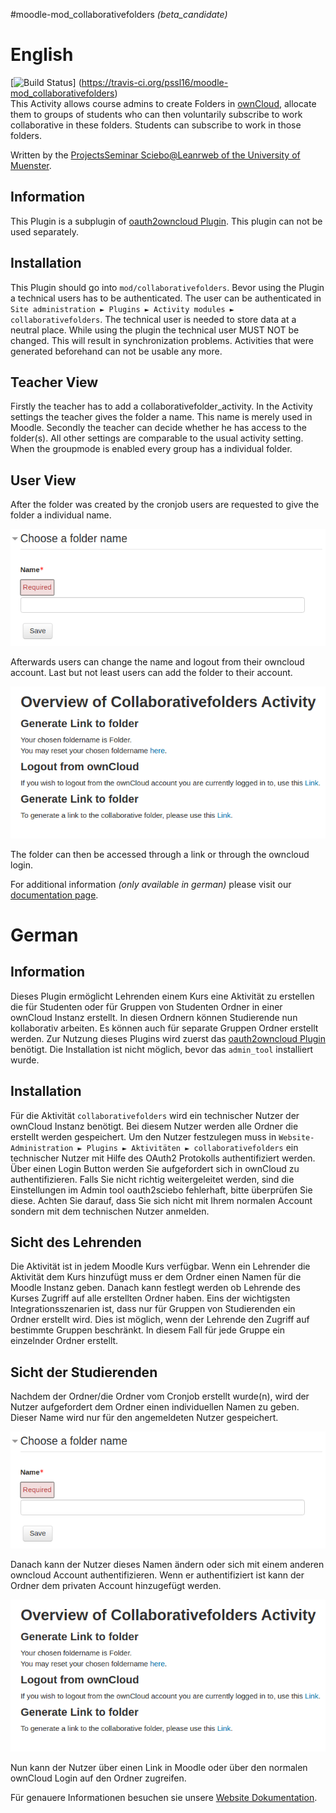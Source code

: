 #moodle-mod_collaborativefolders *(beta_candidate)*
# English
[![Build Status](https://travis-ci.org/pssl16/moodle-mod_collaborativefolders.svg?branch=master)]
(https://travis-ci.org/pssl16/moodle-mod_collaborativefolders)</br>
This Activity allows course admins to create Folders in [ownCloud](https://www.sciebo.de/), 
allocate them to groups of students who can then voluntarily subscribe 
to work collaborative in these folders. Students can subscribe to work in those folders.

Written by the
[ProjectsSeminar Sciebo@Leanrweb of the University of Muenster](https://github.com/pssl16).

## Information
This Plugin is a subplugin of [oauth2owncloud Plugin](https://github.com/pssl16/moodle-tool_oauth2sciebo).
This plugin can not be used separately.

## Installation
This Plugin should go into `mod/collaborativefolders`.
Bevor using the Plugin a technical users has to be authenticated. The user can be authenticated in 
`Site administration ► Plugins ► Activity modules ► collaborativefolders`. The technical user is needed 
to store data at a neutral place.
While using the plugin the technical user MUST NOT be changed. This will result in synchronization problems.
Activities that were generated beforehand can not be usable any more.

## Teacher View

Firstly the teacher has to add a collaborativefolder_activity. 
In the Activity settings the teacher gives the folder a name.
This name is merely used in Moodle. 
Secondly the teacher can decide whether he has access to the folder(s).
All other settings are comparable to the usual activity setting. 
When the groupmode is enabled every group has a individual folder. 

## User View

After the folder was created by the cronjob users are requested to give the folder a individual name.

 ![filepickerlogin](pix/GiveFolderName.png)
 
 Afterwards users can change the name and logout from their owncloud account. 
 Last but not least users can add the folder to their account. 
 
 ![filepickerlogin](pix/Overview.png)
 
The folder can then be accessed through a link or through the owncloud login.

For additional information *(only available in german)* please visit our [documentation page](https://pssl16.github.io).

# German

## Information

Dieses Plugin ermöglicht Lehrenden einem Kurs eine Aktivität zu erstellen die für Studenten oder für Gruppen von Studenten 
Ordner in einer ownCloud Instanz erstellt. In diesen Ordnern können Studierende nun kollaborativ arbeiten. 
Es können auch für separate Gruppen Ordner erstellt werden. Zur Nutzung dieses Plugins wird zuerst das
[oauth2owncloud Plugin](https://github.com/pssl16/moodle-tool_oauth2sciebo) benötigt. 
Die Installation ist nicht möglich, bevor das `admin_tool` installiert wurde.

## Installation

Für die Aktivität `collaborativefolders` wird ein technischer Nutzer der ownCloud Instanz benötigt.
Bei diesem Nutzer werden alle Ordner die erstellt werden gespeichert. 
Um den Nutzer festzulegen muss in `Website-Administration ► Plugins ► Aktivitäten ► collaborativefolders`
ein technischer Nutzer mit Hilfe des OAuth2 Protokolls authentifiziert werden.
Über einen Login Button werden Sie aufgefordert sich in ownCloud zu authentifizieren. 
Falls Sie nicht richtig weitergeleitet werden, sind die Einstellungen im Admin tool oauth2sciebo
fehlerhaft, bitte überprüfen Sie diese. 
Achten Sie darauf, dass Sie sich nicht mit Ihrem normalen Account sondern mit dem 
technischen Nutzer anmelden.

## Sicht des Lehrenden

Die Aktivität ist in jedem Moodle Kurs verfügbar. 
Wenn ein Lehrender die Aktivität dem Kurs hinzufügt muss er dem Ordner einen Namen für die 
Moodle Instanz geben. Danach kann festlegt werden ob Lehrende des Kurses Zugriff auf 
alle erstellten Ordner haben. Eins der wichtigsten Integrationsszenarien ist, 
dass nur für Gruppen von Studierenden ein Ordner erstellt wird. 
Dies ist möglich, wenn der Lehrende den Zugriff auf bestimmte Gruppen beschränkt.
In diesem Fall für jede Gruppe ein einzelnder Ordner erstellt.

## Sicht der Studierenden

Nachdem der Ordner/die Ordner vom Cronjob erstellt wurde(n), wird der Nutzer aufgefordert dem Ordner einen individuellen Namen 
zu geben. Dieser Name wird nur für den angemeldeten Nutzer gespeichert.

 ![filepickerlogin](pix/GiveFolderName.png)
 
Danach kann der Nutzer dieses Namen ändern oder sich mit einem anderen owncloud Account authentifizieren.
Wenn er authentifiziert ist kann der Ordner dem privaten Account hinzugefügt werden. 
 
 ![filepickerlogin](pix/Overview.png)
 
Nun kann der Nutzer über einen Link in Moodle oder über den normalen ownCloud Login auf 
den Ordner zugreifen.

Für genauere Informationen besuchen sie unsere [Website Dokumentation](https://pssl16.github.io).